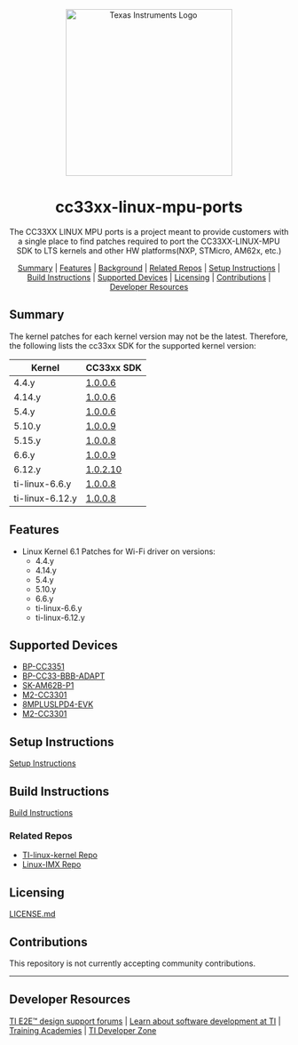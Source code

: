 <div align="center">

<picture>
  <source media="(prefers-color-scheme: dark)" srcset="https://www.ti.com/content/dam/ticom/images/identities/ti-brand/ti-logo-hz-1c-white.svg" width="300">
  <img alt="Texas Instruments Logo" src="https://www.ti.com/content/dam/ticom/images/identities/ti-brand/ti-hz-2c-pos-rgb.svg" width="300">
</picture>

# cc33xx-linux-mpu-ports

The CC33XX LINUX MPU ports is a project meant to provide customers with a single place to find patches required to port the CC33XX-LINUX-MPU SDK to LTS kernels and other HW platforms(NXP, STMicro, AM62x, etc.) 

[Summary](#summary) | [Features](#features) | [Background](#background) | [Related Repos](#related-repos) | [Setup Instructions](#setup-instructions) | [Build Instructions](#build-instructions) | [Supported Devices](#supported-devices) | [Licensing](#licensing) | [Contributions](#contributions) | [Developer Resources](developer-resources)
</div>

## Summary

The kernel patches for each kernel version may not be the latest.
Therefore, the following lists the cc33xx SDK for the supported kernel
version:

| Kernel | CC33xx SDK |
| ------------- | ------------- |
| 4.4.y | [1.0.0.6](https://www.ti.com/tool/download/CC33XX-LINUX-MPU/1.0.0.6) |
| 4.14.y | [1.0.0.6](https://www.ti.com/tool/download/CC33XX-LINUX-MPU/1.0.0.6) |
| 5.4.y | [1.0.0.6](https://www.ti.com/tool/download/CC33XX-LINUX-MPU/1.0.0.6) |
| 5.10.y | [1.0.0.9](https://www.ti.com/tool/download/CC33XX-LINUX-MPU/1.0.0.9) |
| 5.15.y | [1.0.0.8](https://www.ti.com/tool/download/CC33XX-LINUX-MPU/1.0.0.8) |
| 6.6.y | [1.0.0.9](https://www.ti.com/tool/download/CC33XX-LINUX-MPU/1.0.0.9) |
| 6.12.y | [1.0.2.10](https://www.ti.com/tool/download/CC33XX-LINUX-MPU/1.0.2.10) |
| ti-linux-6.6.y | [1.0.0.8](https://www.ti.com/tool/download/CC33XX-LINUX-MPU/1.0.0.8) |
| ti-linux-6.12.y | [1.0.0.8](https://www.ti.com/tool/download/CC33XX-LINUX-MPU/1.0.0.8) |

## Features

- Linux Kernel 6.1 Patches for Wi-Fi driver on versions:
  - 4.4.y
  - 4.14.y
  - 5.4.y
  - 5.10.y
  - 6.6.y
  - ti-linux-6.6.y
  - ti-linux-6.12.y

## Supported Devices

- [BP-CC3351](https://www.ti.com/tool/BP-CC3351)
- [BP-CC33-BBB-ADAPT](https://www.ti.com/tool/BP-CC33-BBB-ADAPT)
- [SK-AM62B-P1](https://www.ti.com/tool/SK-AM62B-P1)
- [M2-CC3301](https://www.ti.com/tool/M2-CC3301)
- [8MPLUSLPD4-EVK](https://www.nxp.com/design/development-boards/i-mx-evaluation-and-development-boards/evaluation-kit-for-the-i-mx-8m-plus-applications-processor:8MPLUSLPD4-EVK)
- [M2-CC3301](https://www.ti.com/tool/M2-CC3301)

## Setup Instructions

[Setup Instructions](https://dev.ti.com/tirex/explore/content/CC33XX_LINUX_MPU_1_00_00_05__all/docs/linux/html/linux/getting-started/getting-started-linux.html#)


## Build Instructions

[Build Instructions](https://dev.ti.com/tirex/explore/content/CC33XX_LINUX_MPU_1_00_00_05__all/docs/linux/html/linux/migration-guide.html#)


### Related Repos

  - [TI-linux-kernel Repo](https://git.ti.com/cgit/ti-linux-kernel/ti-linux-kernel/)
  - [Linux-IMX Repo](https://github.com/nxp-imx/linux-imx.git)


## Licensing

[LICENSE.md](./manifest.html)


## Contributions

This repository is not currently accepting community contributions.

---
## Developer Resources
[TI E2E™ design support forums](https://e2e.ti.com) | [Learn about software development at TI](https://www.ti.com/design-development/software-development.html) | [Training Academies](https://www.ti.com/design-development/ti-developer-zone.html#ti-developer-zone-tab-1) | [TI Developer Zone](https://dev.ti.com/)
